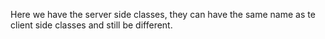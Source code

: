 Here we have the server side classes,
they can have the same name as te client side classes and still be different.
